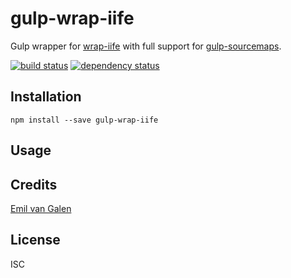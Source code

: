 # gulp-wrap-iife

Gulp wrapper for [wrap-iife](https://www.npmjs.com/package/wrap-iife) with full support for [gulp-sourcemaps](https://www.npmjs.com/package/gulp-sourcemaps).

[![build status](https://secure.travis-ci.org/evangalen/gulp-wrap-iife.svg)](http://travis-ci.org/evangalen/gulp-wrap-iife)
[![dependency status](https://david-dm.org/evangalen/gulp-wrap-iife.svg)](https://david-dm.org/evangalen/gulp-wrap-iife)

## Installation

```
npm install --save gulp-wrap-iife
```

## Usage

## Credits
[Emil van Galen](https://github.com/evangalen/)

## License

ISC
